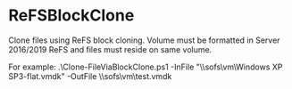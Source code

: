 # ReFSBlockClone
Clone files using ReFS block cloning. Volume must be formatted in Server 2016/2019 ReFS and files must reside on same volume.

For example:
.\Clone-FileViaBlockClone.ps1 -InFile "\\\\sofs\vm\Windows XP SP3-flat.vmdk" -OutFile \\\\sofs\vm\test.vmdk
